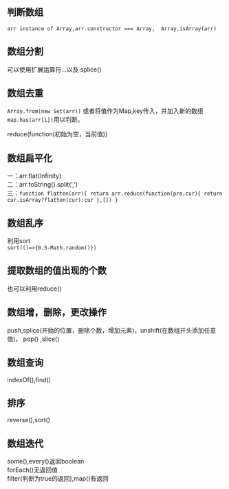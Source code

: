 ## 判断数组
``arr instance of Array,arr.constructor === Array,  Array.isArray(arr)``

## 数组分割
可以使用扩展运算符...以及 splice()

## 数组去重
``Array.from(new Set(arr))`` 
或者将值作为Map,key传入，并加入新的数组``map.has(arr[i])``用以判断。

reduce(function(初始为空，当前值))

## 数组扁平化
一：arr.flat(Infinity)\
二：arr.toString().split(',')\
三：``function flatten(arr){
    return arr.reduce(function(pre,cur){
        return cur.isArray?flatten(cur):cur
    },[])
} ``

## 数组乱序
利用sort\
``sort(()=>{0.5-Math.random()})``

## 提取数组的值出现的个数
也可以利用reduce()


## 数组增，删除，更改操作 
push,splice(开始的位置，删除个数，增加元素)，unshift(在数组开头添加任意值)，
pop() ,slice()

## 数组查询
indexOf(),find()

## 排序
reverse(),sort()

## 数组迭代
some(),every()返回boolean\
forEach()无返回值\
filter(判断为true的返回),map()有返回





